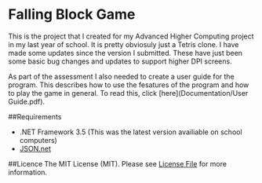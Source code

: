 # Falling Block Game
This is the project that I created for my Advanced Higher Computing project in my last year of school. It is pretty obviosuly just a 
Tetris clone. I have made some updates since the version I submitted. These have just been some basic bug changes and updates to support higher DPI screens.

As part of the assessment I also needed to create a user guide for the program. This describes how to use the fesatures of the program
and how to play the game in general. To read this, click [here](Documentation/User Guide.pdf).

##Requirements
* .NET Framework 3.5 (This was the latest version availiable on school computers)
* [JSON.net](https://json.codeplex.com/)
 
##Licence
The MIT License (MIT). Please see [License File](LICENSE.md) for more information.
